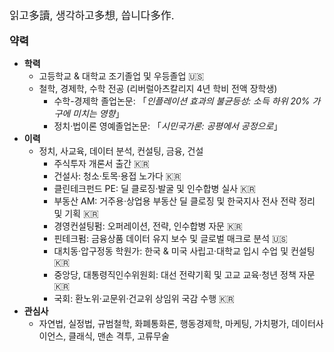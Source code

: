 <br><br><br><br>
<span style="font-size: 1.2em;">읽고多讀, 생각하고多想, 씁니다多作.</span>
<br><br>
<span style="font-size: 1.2em;">**약력**</span>
- **학력**
    - 고등학교 & 대학교 조기졸업 및 우등졸업 🇺🇸
    - 철학, 경제학, 수학 전공 (리버럴아츠칼리지 4년 학비 전액 장학생)
        - 수학-경제학 졸업논문: 「*인플레이션 효과의 불균등성: 소득 하위 20% 가구에 미치는 영향*」
        - 정치·법이론 영예졸업논문: 「*시민국가론: 공평에서 공정으로*」
- **이력**
    - 정치, 사교육, 데이터 분석, 컨설팅, 금융, 건설
        - 주식투자 개론서 출간 🇰🇷
        - 건설사: 청소·토목·용접 노가다 🇰🇷
        - 클린테크펀드 PE: 딜 클로징·발굴 및 인수합병 실사 🇰🇷
        - 부동산 AM: 거주용·상업용 부동산 딜 클로징 및 한국지사 전사 전략 정리 및 기획 🇰🇷
        - 경영컨설팅펌: 오퍼레이션, 전략, 인수합병 자문 🇰🇷
        - 핀테크펌: 금융상품 데이터 유지 보수 및 글로벌 매크로 분석 🇺🇸
        - 대치동·압구정동 학원가: 한국 & 미국 사립고·대학교 입시 수업 및 컨설팅 🇰🇷
        - 중앙당, 대통령직인수위원회: 대선 전략기획 및 고교 교육·청년 정책 자문 🇰🇷
        - 국회: 환노위·교문위·건교위 상임위 국감 수행 🇰🇷
- **관심사**
    - 자연법, 실정법, 규범철학, 화폐통화론, 행동경제학, 마케팅, 가치평가, 데이터사이언스, 클래식, 맨손 격투, 고류무술